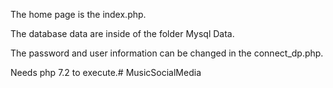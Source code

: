 The home page is the index.php.

The database data are inside of the folder Mysql Data.

The password and user information can be changed in the connect_dp.php.

Needs php 7.2 to execute.# MusicSocialMedia
